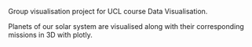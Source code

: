 Group visualisation project for UCL course Data Visualisation.

Planets of our solar system are visualised along with their corresponding missions in 3D with plotly.
